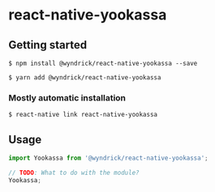# react-native-yookassa

## Getting started

`$ npm install @wyndrick/react-native-yookassa --save`

`$ yarn add @wyndrick/react-native-yookassa`

### Mostly automatic installation

`$ react-native link react-native-yookassa`

## Usage
```javascript
import Yookassa from '@wyndrick/react-native-yookassa';

// TODO: What to do with the module?
Yookassa;
```
